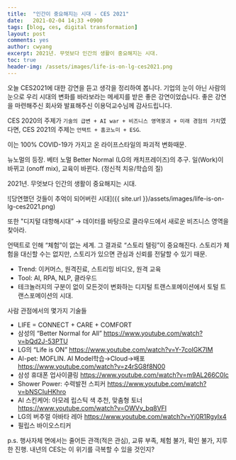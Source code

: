 ```yaml
---
title:  "인간이 중요해지는 시대 - CES 2021"
date:   2021-02-04 14;33 +0900
tags: [blog, ces, digital transformation]
layout: post
comments: yes
author: cwyang
excerpt: 2021년. 무엇보다 인간의 생활이 중요해지는 시대.
toc: true
header-img: /assets/images/life-is-on-lg-ces2021.png
---
```

오늘 CES2021에 대한 강연을 듣고 생각을 정리하여 봅니다. 기업의 눈이 아닌 사람의 눈으로 우리 시대의 변화를 바라보라는 메세지를 받은 좋은 강연이었습니다. 좋은 강연을 마련해주신 회사와 발표해주신 이용덕교수님께 감사드립니다.


CES 2020의 주제가 `기술의 급변 + AI war + 비즈니스 영역붕괴 + 미래 경험의 가치`였다면,
CES 2021의 주제는 `언택트 + 홈코노미 + ESG`.
 
이는 100% COVID-19가 가지고 온 라이프스타일의 파괴적 변화때문.

뉴노멀의 등장. 베터 노멀 Better Normal (LG의 캐치프레이즈)의 추구. 일(Work)이 바뀌고 (onoff mix), 교육이 바뀐다. (정신적 치유/학습의 질)

2021년. 무엇보다 인간의 생활이 중요해지는 시대.

![당연했던 것들이 추억이 되어버린 시대]({{ site.url }}/assets/images/life-is-on-lg-ces2021.png)


또한 "디지털 대항해시대” → 데이터를 바탕으로 클라우드에서 새로운 비즈니스 영역을 찾아라.

언택트로 인해 “체험”이 없는 세계.
그 결과로
“스토리 텔링”이 중요해진다.
스토리가 체험을 대신할 수는 없지만, 스토리가 있으면 관심과 신뢰를 전달할 수 있기 때문.

* Trend: 이커머스, 원격진료, 스트리밍 비디오, 원격 교육
* Tool: AI, RPA, NLP, 클라우드
* 테크놀러지의 구분이 없이 모든것이 변화하는 디지털 트랜스포메이션에서 토털 트랜스포메이션의 시대.


사람 관점에서의 몇가지 기술들
- LIFE = CONNECT + CARE + COMFORT
- 삼성의 “Better Normal for All” https://www.youtube.com/watch?v=bQd2J-53PTU
- LG의 “Life is ON” https://www.youtube.com/watch?v=Y-7coIGK7IM
- AI-pet: MOFLIN. AI Model학습→Cloud→배포 https://www.youtube.com/watch?v=z4rSG8f8N00
- 삼성 휴대폰 업사이클링 https://www.youtube.com/watch?v=m9AL266C0lc
- Shower Power: 수력발전 스피커 https://www.youtube.com/watch?v=bNSCIuHKhro
- AI 스킨케어: 아모레 립스틱 색 추천, 맞춤형 토너 https://www.youtube.com/watch?v=OWVy_bq8VFI
- LG의 버추얼 아바타 레아 https://www.youtube.com/watch?v=Yj0R1RgyIx4
- 필립스 바이오스티커

p.s. 행사자체 면에서는 줄어든 관객(적은 관심), 교류 부족, 체험 불가, 확인 불가, 지루한 진행.
내년의 CES는 이 위기를 극복할 수 있을 것인지?



